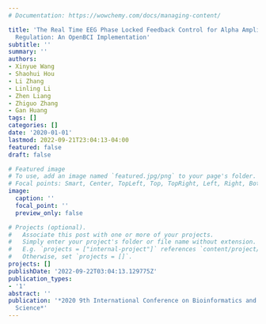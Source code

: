 ```yaml
---
# Documentation: https://wowchemy.com/docs/managing-content/

title: 'The Real Time EEG Phase Locked Feedback Control for Alpha Amplitude and Frequency
  Regulation: An OpenBCI Implementation'
subtitle: ''
summary: ''
authors:
- Xinyue Wang
- Shaohui Hou
- Li Zhang
- Linling Li
- Zhen Liang
- Zhiguo Zhang
- Gan Huang
tags: []
categories: []
date: '2020-01-01'
lastmod: 2022-09-21T23:04:13-04:00
featured: false
draft: false

# Featured image
# To use, add an image named `featured.jpg/png` to your page's folder.
# Focal points: Smart, Center, TopLeft, Top, TopRight, Left, Right, BottomLeft, Bottom, BottomRight.
image:
  caption: ''
  focal_point: ''
  preview_only: false

# Projects (optional).
#   Associate this post with one or more of your projects.
#   Simply enter your project's folder or file name without extension.
#   E.g. `projects = ["internal-project"]` references `content/project/deep-learning/index.md`.
#   Otherwise, set `projects = []`.
projects: []
publishDate: '2022-09-22T03:04:13.129775Z'
publication_types:
- '1'
abstract: ''
publication: '*2020 9th International Conference on Bioinformatics and Biomedical
  Science*'
---
```


